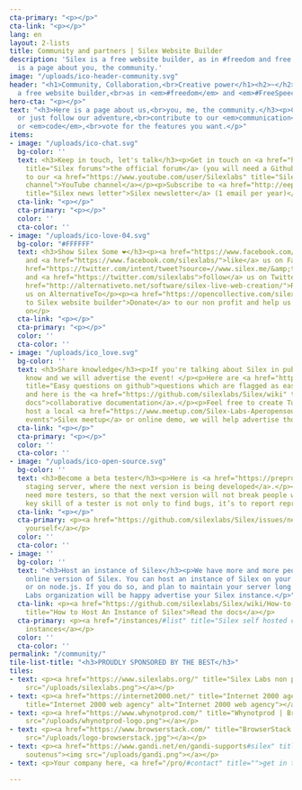```yaml
---
cta-primary: "<p></p>"
cta-link: "<p></p>"
lang: en
layout: 2-lists
title: Community and partners | Silex Website Builder
description: 'Silex is a free website builder, as in #freedom and free speach. Here
  is a page about you, the community.'
image: "/uploads/ico-header-community.svg"
header: "<h1>Community, Collaboration,<br>Creative power</h1><h2>~</h2><h2>Silex is
  a free website builder,<br>as in <em>#freedom</em> and <em>#FreeSpeech.</em></h2>"
hero-cta: "<p></p>"
text: "<h3>Here is a page about us,<br>you, me, the community.</h3><p>Common and participate
  or just follow our adventure,<br>contribute to our <em>communication</em> or <em>documentation</em>
  or <em>code</em>,<br>vote for the features you want.</p>"
items:
- image: "/uploads/ico-chat.svg"
  bg-color: ''
  text: <h3>Keep in touch, let's talk</h3><p>Get in touch on <a href="https://github.com/silexlabs/Silex/issues/"
    title="Silex forums">the official forum</a> (you will need a Github account)</p><p>Subscribe
    to our <a href="https://www.youtube.com/user/Silexlabs" title="Silex Labs youtube
    channel">YouTube channel</a></p><p>Subscribe to <a href="http://eepurl.com/IuNSD"
    title="Silex news letter">Silex newsletter</a> (1 email per year)</p>
  cta-link: "<p></p>"
  cta-primary: "<p></p>"
  color: ''
  cta-color: ''
- image: "/uploads/ico-love-04.svg"
  bg-color: "#FFFFFF"
  text: <h3>Show Silex Some ❤</h3><p><a href="https://www.facebook.com/sharer/sharer.php?u=www.silex.me&amp;t=Silex,%20html%20website%20builder">Share</a>
    and <a href="https://www.facebook.com/silexlabs/">like</a> us on Facebook, <a
    href="https://twitter.com/intent/tweet?source=//www.silex.me/&amp;text=Silex,%20html%20website%20builder:%20http://www.silex.me/&amp;via=silexlabs">Share</a>
    and <a href="https://twitter.com/silexlabs">follow</a> us on Twitter</p><p><a
    href="http://alternativeto.net/software/silex-live-web-creation/">Recommend</a>
    us on AlternativeTo</p><p><a href="https://opencollective.com/silex" title="Donate
    to Silex website builder">Donate</a> to our non profit and help us keep the lights
    on</p>
  cta-link: "<p></p>"
  cta-primary: "<p></p>"
  color: ''
  cta-color: ''
- image: "/uploads/ico_love.svg"
  bg-color: ''
  text: <h3>Share knowledge</h3><p>If you're talking about Silex in public, let us
    know and we will advertise the event! </p><p>Here are <a href="https://github.com/silexlabs/Silex/issues?labels=question&amp;state=open"
    title="Easy questions on github">questions which are flagged as easy ones</a>
    and here is the <a href="https://github.com/silexlabs/Silex/wiki" title="Collaborative
    docs">collaborative documentation</a>.</p><p>Feel free to create Tutorials or
    host a local <a href="https://www.meetup.com/Silex-Labs-Aperopensource/" title="Silex
    events">Silex meetup</a> or online demo, we will help advertise those.</p><p></p>
  cta-link: "<p></p>"
  cta-primary: "<p></p>"
  color: ''
  cta-color: ''
- image: "/uploads/ico-open-source.svg"
  bg-color: ''
  text: <h3>Become a beta tester</h3><p>Here is <a href="https://preprod.silex.me">Silex
    staging server, where the next version is being developed</a>.</p><p>We always
    need more testers, so that the next version will not break people websites. The
    key skill of a tester is not only to find bugs, it’s to report reproducible problems.</p>
  cta-link: "<p></p>"
  cta-primary: <p><a href="https://github.com/silexlabs/Silex/issues/new">Introduce
    yourself</a></p>
  color: ''
  cta-color: ''
- image: ''
  bg-color: ''
  text: "<h3>Host an instance of Silex</h3><p>We have more and more people using the
    online version of Silex. You can host an instance of Silex on your own server
    or on node.js. If you do so, and plan to maintain your server long term, Silex
    Labs organization will be happy advertise your Silex instance.</p>"
  cta-link: <p><a href="https://github.com/silexlabs/Silex/wiki/How-to-Host-An-Instance-of-Silex"
    title="How to Host An Instance of Silex">Read the docs</a></p>
  cta-primary: <p><a href="/instances/#list" title="Silex self hosted community instances">Community
    instances</a></p>
  color: ''
  cta-color: ''
permalink: "/community/"
tile-list-title: "<h3>PROUDLY SPONSORED BY THE BEST</h3>"
tiles:
- text: <p><a href="https://www.silexlabs.org/" title="Silex Labs non profit organization"><img
    src="/uploads/silexlabs.png"></a></p>
- text: <p><a href="https://internet2000.net/" title="Internet 2000 agency"><img src="/uploads/pastille_internet2000.png"
    title="Internet 2000 web agency" alt="Internet 2000 web agency"></a></p>
- text: <p><a href="https://www.whynotprod.com/" title="Whynotprod | Brice MARTIN"><img
    src="/uploads/whynotprod-logo.png"></a></p>
- text: <p><a href="https://www.browserstack.com/" title="BrowserStack partner"><img
    src="/uploads/logo-browserstack.jpg"></a></p>
- text: <p><a href="https://www.gandi.net/en/gandi-supports#silex" title="Gandi projets
    soutenus"><img src="/uploads/gandi.png"></a></p>
- text: <p>Your company here, <a href="/pro/#contact" title="">get in touch</a></p>

---
```

